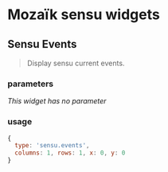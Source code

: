 # Mozaïk sensu widgets

## Sensu Events

> Display sensu current events.

### parameters

*This widget has no parameter*

### usage

```javascript
{
  type: 'sensu.events',
  columns: 1, rows: 1, x: 0, y: 0
}
```